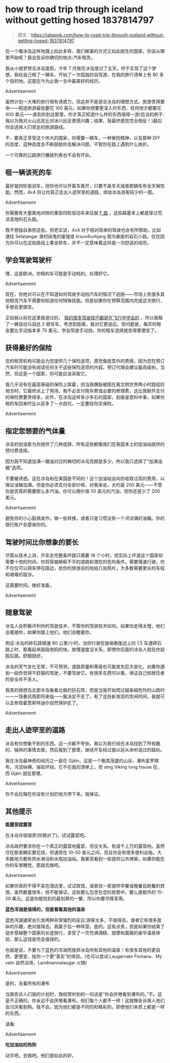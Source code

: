 # how to road trip through iceland without getting hosed 1837814797

> 原文：<https://jalopnik.com/how-to-road-trip-through-iceland-without-getting-hosed-1837814797>

在一个像冰岛这样地理上如此多样，我们做事的方式又如此陌生的国家，你该从哪里开始呢？我会告诉你确切的地点:汽车租赁。

我从小就梦想去冰岛度假，今年 7 月我在冰岛度过了五天，终于实现了这个梦想。我给自己租了一辆车，开始了一次孤独的自驾游，在我的旅行清单上有 80 多个目的地。这是迄今为止我一生中最美好的经历。

<label class="bxm4mm-13 juykRM">Advertisement</label>

虽然计划一大堆的旅行很有诱惑力，但这并不是游览冰岛的理想方式。旅游贵得要命——短途旅游最低要花 100 美元，如果你想要更深入的东西，任何地方都要花 400 美元——直到你到达那里，你才真正知道什么样的东西值得一游(恰当的例子:我以为我对火山远足比对冰川远足更感兴趣；结果，我最终感觉完全相反！)最后你会选择人们常走的旅游路线。

不，要真正享受这个伟大的国家，你需要一辆车，一种冒险精神，以及那种 DIY 的态度，这种态度会不断鼓励你去解决问题，不管你在路上遇到什么挫折。

一个可靠的公路旅行播放列表也不会有坏处。

## **租一辆该死的车**

最好是四轮驱动车，但你也可以开着车离开，只要不是冬天或者那辆车有全天候性能。然而，4x4 将让你真正走出人迹罕至的道路，体验冰岛游客较少的一面。

<label class="bxm4mm-13 juykRM">Advertisement</label>

你需要有大量离地间隙的重型四轮驱动车来征服 [F 路](https://sadcars.com/driving-in-iceland/f-roads-iceland/how-to-drive-on-f-roads-in-the-highlands-of-iceland) ，这些路基本上都是穿过荒凉高地的石头路。

我不想独自承担这些。但老实说，4x4 对于相对简单的驾驶也会有所帮助，比如通往 Selatangar 渔村闹鬼的废墟或 krsuvíkurbjarg 观鸟悬崖的岩石小路。仅仅因为你可以在这些路线上乘坐轿车，并不一定意味着这将是一次舒适的经历。

## **学会驾驶驾驶杆**

嘿，这是欧洲。你租的车可能是手动档的。处理好它。

<label class="bxm4mm-13 juykRM">Advertisement</label>

现在，你绝对可以在不知道如何驾驶手动挡汽车的情况下逃脱——市场上有很多其他租赁汽车不需要你知道任何特殊技能。但是如果你在预算范围内完成这次旅行，手册会更便宜。

正如我以前在这里报道过的， [我的很多驾驶技巧都是在飞行中学会的](https://jalopnik.com/the-hyundai-veloster-n-is-so-user-friendly-you-can-lear-1833418791) ，所以我租了一辆自动马自达 2 掀背车，考虑到距离，我对它更适应。但问题是，每天的租金要比手动版本多 75 美元。学会驾驶手动挡，你的租车选择就变得更便宜了。

## **获得最好的保险**

您的租赁机构可能会为您提供几个保险选项，感觉像是意外的费用，因为您在预订汽车时可能没有阅读任何关于这些保险选项的内容。预订代理会建议最高级别，当然，但这是一个国家，你可能应该采取它。

我几乎没有在最高等级的保险上挥霍，但当我爆胎被困在离文明世界两小时路程的地方时，它最终派上了用场。我不必支付拖车费或必要的修理费，这比我额外支付的保险费要贵得多。此外，在冰岛这样多沙多石的国家，刮痕是意料中事。如果你租的车回来时比以前多了一点痘坑，一定要给你买保险。

<label class="bxm4mm-13 juykRM">Advertisement</label>

## **指定您想要的气体量**

冰岛的加油泵为你提供了几种选择，所有这些都像我们在美国本土的加油站提供的预付费选择。

因为我不知道加满一箱油对应的确切的冰岛克朗是多少，所以我只选择了“加满油箱”选项。

不要被诱惑。这在冰岛和在美国是不同的！这个加油站会向你收取过高的费用，以保证油箱加满。但是你必须支付全部价格，对我来说，大约是 200 美元——不管你是否真的需要那么多汽油。你可以用价值 50 美元的汽油，但你还是少了 200 美元。

<label class="bxm4mm-13 juykRM">Advertisement</label>

避免你的小心脏病发作。做一些转换，或者只是习惯没有一个*完全*满的油箱。你的银行账户会感谢你的。

## **驾驶时间比你想象的要长**

尽管从技术上讲，开车走完整条环路只需要 18 个小时，但实际上环游这个国家却需要十倍的时间。你将穿越崎岖不平的道路和潜在的危险条件，需要慢速行驶。你不仅仅可以把车停在路边，给你的旅游目的地拍几张照片。大多数需要更长的车程和艰难的跋涉。

这需要时间。做好准备。

<label class="bxm4mm-13 juykRM">Advertisement</label>

## **随意驾驶**

冰岛人会积极评判你的驾驶技术，不管你的驾驶技术如何。如果你走得太慢，他们会尾随你，如果你跟上他们，他们会瞪着你。

例证:冰岛的碎石路限速 80 公里/小时。当你行驶在陡峭悬崖边上的 1.5 车道碎石路上时，那看起来超级他妈的快。放慢速度没关系，即使你后面的冰岛人就在你屁股后面。舒服就好。

冰岛的天气变化无常，不可预测，道路质量和等级也可能发生巨大变化。如果你遇到一段你觉得不舒服的驾驶，不要驾驶它。有很多东西可以看，保证自己和居住者的安全并不丢人。

我真的很想去北部半岛看看北极的巨石阵，但是当我开始爬过越来越危险的山路时——一场暴风雨即将来临——我决定不去了。有了这些新发现的空闲时间，我就可以去参观霍恩斯特迪尔自然保护区了。

<label class="bxm4mm-13 juykRM">Advertisement</label>

## **走出人迹罕至的道路**

冰岛有你想象不到的东西。这一点都不夸张。我以为我已经在冰岛找到了所有酷的、独特的事情去做，然后我到了那里，继续开车经过我以前从未听说过的路标。

我在冰岛最神奇的经历之一是在 Gjáin，这是一个极其茂盛的山谷，瀑布星罗棋布，河流纵横，熔岩环绕。它不在我的清单上，但 stng Viking long house 在，而 Gjáin 就在那里。

<label class="bxm4mm-13 juykRM">Advertisement</label>

你不会后悔在你没有计划的地方停下来。我保证。

## 其他提示

**能露营就露营**

在冰岛住宿很贵(你猜对了)。试试露营吧。

冰岛政府要求你在一个真正的露营地露营，但没关系。有成千上万的露营地。虽然住在那里确实要花钱，但通常在 10-50 美元之间，而且你会有很多便利设施。大多数地方都有热水淋浴和水瓶加油站。我甚至看到一些提供公共烤架。如果你能在你的车里睡觉，那就去做吧。

<label class="bxm4mm-13 juykRM">Advertisement</label>

如果你真的不得不呆在酒店里，试试宾馆，或者找一家提供早餐或晚餐自助餐的宾馆，虽然数量很多，但不能保证。这些要么包含在您的房费中，要么是额外的 15-20 美元。这是你能找到的最划算的一餐，所以你要尽情享用。

**蓝色泻湖是值得的，但是看看其他的温泉**

蓝色泻湖通常会引发两种非常强烈的反应:游客太多，不值得去，或者它有很多放纵的乐趣，绝对值得去。我属于后一种阵营。是的，这有点贵，但是如果你结束了徒步穿越整个国家的长途旅行，享受了一次充满酒精、按摩和面膜的豪华温泉体验，那么这钱是完全值得的。

也就是说，不要为了蓝色的泻湖而放弃冰岛所有其他的温泉！有很多其他的更自然，更便宜，给你一个更“真实”的体验。(也可以尝试:Laugarvatn Fontana、Mý vatn 自然浴场、Landmannalaugar 火锅)

<label class="bxm4mm-13 juykRM">Advertisement</label>

是的，去看所有的瀑布

当我告诉人们我的计划时，我经常听到的一句话是“你会厌倦看到瀑布的。”不。这是不正确的。你永远不会厌倦看瀑布。他们每个人都不一样！这就像告诉某人他们会讨厌看到狗。我不会，因为他们都是不同的和精彩的，即使他们本质上都是一样的东西。

请看:

<label class="bxm4mm-13 juykRM">Advertisement</label>

**吃加油站的热狗**

动手吧。去做吧。他们是如此的好。